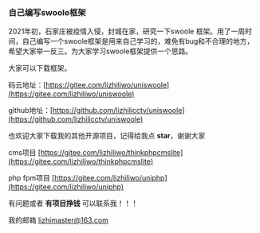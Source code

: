 ### 自己编写swoole框架 

2021年初，石家庄被疫情入侵，封城在家，研究一下swoole 框架。用了一周时间，自己编写一个swoole框架是用来自己学习的，难免有bug和不合理的地方，希望大家举一反三。为大家学习swoole框架提供一个思路。

大家可以下载框架。

码云地址：[https://gitee.com/lizhiliwo/uniswoole](https://gitee.com/lizhiliwo/uniswoole)

github地址：[https://github.com/lizhilicctv/uniswoole](https://github.com/lizhilicctv/uniswoole)

也欢迎大家下载我的其他开源项目，记得给我点 **star**，谢谢大家

cms项目 [https://gitee.com/lizhiliwo/thinkphpcmslite](https://gitee.com/lizhiliwo/thinkphpcmslite)

php fpm项目 [https://gitee.com/lizhiliwo/uniphp](https://gitee.com/lizhiliwo/uniphp)

有问题或者 **有项目挣钱** 可以联系我！！！

我的邮箱 lizhimaster@163.com
